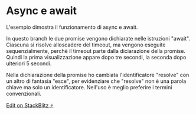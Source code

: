 # Async e await

L'esempio dimostra il funzionamento di async e await.

In questo branch le due promise vengono dichiarate nelle istruzioni "await". Ciascuna si risolve alloscadere del timeout, ma vengono eseguite sequenzialmente, perchè il timeout parte dalla diciarazione della promise. Quindi la prima visualizzazione appare dopo tre secondi, la seconda dopo ulteriori 5 secondi.

Nella dichiarazione della promise ho cambiata l'identificatore "resolve" con un altro di fantasia "esce", per evidenziare che "resolve" non è una parola chiave ma solo un identificatore. Nell'uso è meglio preferire i termini convenzionali.

[Edit on StackBlitz ⚡️](https://stackblitz.com/edit/js-sswawait)
